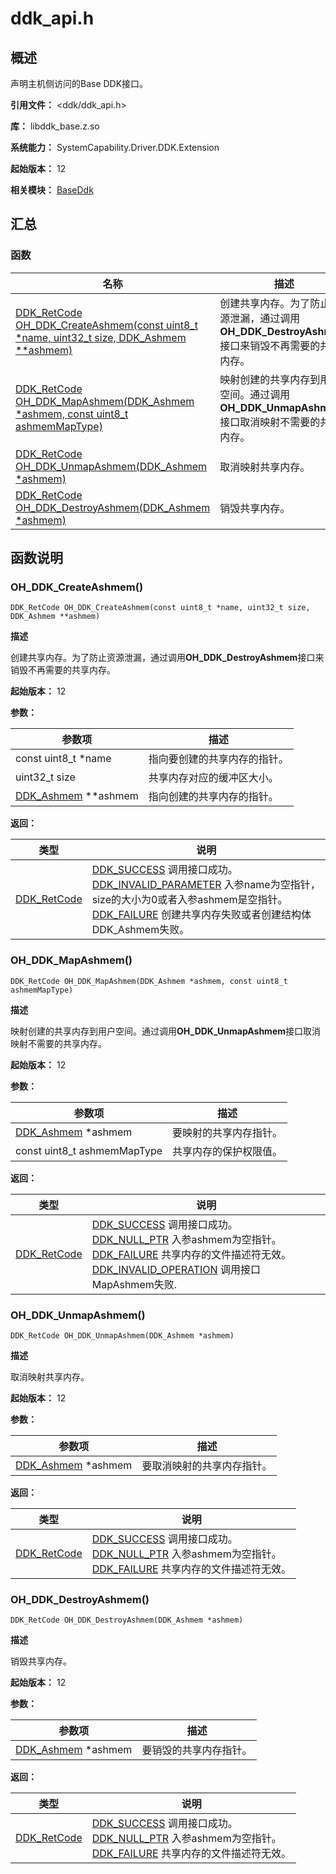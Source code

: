 # ddk_api.h
<!--Kit: Driver Development Kit-->
<!--Subsystem: Driver-->
<!--Owner: @lixinsheng2-->
<!--Designer: @w00373942-->
<!--Tester: @dong-dongzhen-->
<!--Adviser: @w_Machine_cc-->

## 概述

声明主机侧访问的Base DDK接口。

**引用文件：** <ddk/ddk_api.h>

**库：** libddk_base.z.so

**系统能力：** SystemCapability.Driver.DDK.Extension

**起始版本：** 12

**相关模块：** [BaseDdk](capi-baseddk.md)

## 汇总

### 函数

| 名称 | 描述 |
| -- | -- |
| [DDK_RetCode OH_DDK_CreateAshmem(const uint8_t *name, uint32_t size, DDK_Ashmem **ashmem)](#oh_ddk_createashmem) | 创建共享内存。为了防止资源泄漏，通过调用<b>OH_DDK_DestroyAshmem</b>接口来销毁不再需要的共享内存。 |
| [DDK_RetCode OH_DDK_MapAshmem(DDK_Ashmem *ashmem, const uint8_t ashmemMapType)](#oh_ddk_mapashmem) | 映射创建的共享内存到用户空间。通过调用<b>OH_DDK_UnmapAshmem</b>接口取消映射不需要的共享内存。 |
| [DDK_RetCode OH_DDK_UnmapAshmem(DDK_Ashmem *ashmem)](#oh_ddk_unmapashmem) | 取消映射共享内存。 |
| [DDK_RetCode OH_DDK_DestroyAshmem(DDK_Ashmem *ashmem)](#oh_ddk_destroyashmem) | 销毁共享内存。 |

## 函数说明

### OH_DDK_CreateAshmem()

```
DDK_RetCode OH_DDK_CreateAshmem(const uint8_t *name, uint32_t size, DDK_Ashmem **ashmem)
```

**描述**

创建共享内存。为了防止资源泄漏，通过调用<b>OH_DDK_DestroyAshmem</b>接口来销毁不再需要的共享内存。

**起始版本：** 12


**参数：**

| 参数项                                               | 描述 |
|---------------------------------------------------| -- |
| const uint8_t *name                               | 指向要创建的共享内存的指针。 |
| uint32_t size                                     | 共享内存对应的缓冲区大小。 |
| [DDK_Ashmem](capi-baseddk-ddk-ashmem.md) **ashmem | 指向创建的共享内存的指针。 |

**返回：**

| 类型 | 说明 |
| -- | -- |
| [DDK_RetCode](capi-ddk-types-h.md#ddk_retcode) | [DDK_SUCCESS](capi-ddk-types-h.md#ddk_retcode) 调用接口成功。<br>         [DDK_INVALID_PARAMETER](capi-ddk-types-h.md#ddk_retcode) 入参name为空指针，size的大小为0或者入参ashmem是空指针。<br>         [DDK_FAILURE](capi-ddk-types-h.md#ddk_retcode) 创建共享内存失败或者创建结构体DDK_Ashmem失败。 |

### OH_DDK_MapAshmem()

```
DDK_RetCode OH_DDK_MapAshmem(DDK_Ashmem *ashmem, const uint8_t ashmemMapType)
```

**描述**

映射创建的共享内存到用户空间。通过调用<b>OH_DDK_UnmapAshmem</b>接口取消映射不需要的共享内存。

**起始版本：** 12


**参数：**

| 参数项                                              | 描述 |
|--------------------------------------------------| -- |
| [DDK_Ashmem](capi-baseddk-ddk-ashmem.md) *ashmem | 要映射的共享内存指针。 |
| const uint8_t ashmemMapType                      | 共享内存的保护权限值。 |

**返回：**

| 类型 | 说明 |
| -- | -- |
| [DDK_RetCode](capi-ddk-types-h.md#ddk_retcode) | [DDK_SUCCESS](capi-ddk-types-h.md#ddk_retcode) 调用接口成功。<br>         [DDK_NULL_PTR](capi-ddk-types-h.md#ddk_retcode) 入参ashmem为空指针。<br>         [DDK_FAILURE](capi-ddk-types-h.md#ddk_retcode) 共享内存的文件描述符无效。<br>         [DDK_INVALID_OPERATION](capi-ddk-types-h.md#ddk_retcode) 调用接口MapAshmem失败. |

### OH_DDK_UnmapAshmem()

```
DDK_RetCode OH_DDK_UnmapAshmem(DDK_Ashmem *ashmem)
```

**描述**

取消映射共享内存。

**起始版本：** 12


**参数：**

| 参数项                                              | 描述 |
|--------------------------------------------------| -- |
| [DDK_Ashmem](capi-baseddk-ddk-ashmem.md) *ashmem | 要取消映射的共享内存指针。 |

**返回：**

| 类型 | 说明 |
| -- | -- |
| [DDK_RetCode](capi-ddk-types-h.md#ddk_retcode) | [DDK_SUCCESS](capi-ddk-types-h.md#ddk_retcode) 调用接口成功。<br>         [DDK_NULL_PTR](capi-ddk-types-h.md#ddk_retcode) 入参ashmem为空指针。<br>         [DDK_FAILURE](capi-ddk-types-h.md#ddk_retcode) 共享内存的文件描述符无效。 |

### OH_DDK_DestroyAshmem()

```
DDK_RetCode OH_DDK_DestroyAshmem(DDK_Ashmem *ashmem)
```

**描述**

销毁共享内存。

**起始版本：** 12


**参数：**

| 参数项                                              | 描述 |
|--------------------------------------------------| -- |
| [DDK_Ashmem](capi-baseddk-ddk-ashmem.md) *ashmem | 要销毁的共享内存指针。 |

**返回：**

| 类型 | 说明 |
| -- | -- |
| [DDK_RetCode](capi-ddk-types-h.md#ddk_retcode) | [DDK_SUCCESS](capi-ddk-types-h.md#ddk_retcode) 调用接口成功。<br>         [DDK_NULL_PTR](capi-ddk-types-h.md#ddk_retcode) 入参ashmem为空指针。<br>         [DDK_FAILURE](capi-ddk-types-h.md#ddk_retcode) 共享内存的文件描述符无效。 |


